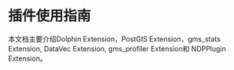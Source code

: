# 插件使用指南

本文档主要介绍Dolphin Extension，PostGIS Extension，gms_stats Extension, DataVec Extension, gms_profiler Extension和 NDPPlugin Extension。
